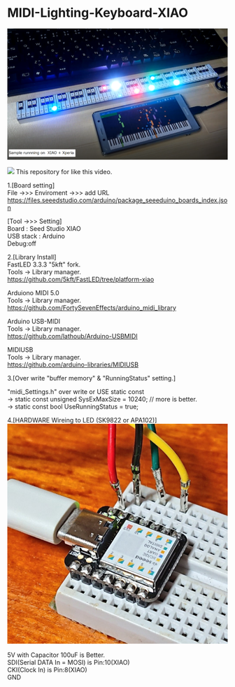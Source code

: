 # MIDI-Lighting-Keyboard-XIAO  
  
![Sample](https://github.com/Shootingmaker/MIDI-Lighting-Keyboard-XIAO/blob/master/Hardware/sample.png) 
  

[![](https://img.youtube.com/vi/Ko7Av_kq-fI/0.jpg)](https://www.youtube.com/watch?v=Ko7Av_kq-fI)
This repository for like this video.  
  
1.[Board setting]  
File ->>> Enviroment ->>> add URL  
https://files.seeedstudio.com/arduino/package_seeeduino_boards_index.json  
 
 [Tool ->>> Setting]   
Board : Seed Studio XIAO  
USB stack : Arduino  
Debug:off  
 
2.[Library Install]  
FastLED 3.3.3 "5kft" fork.  
Tools -> Library manager.  
https://github.com/5kft/FastLED/tree/platform-xiao  
 
Arduiono MIDI 5.0  
Tools -> Library manager.  
https://github.com/FortySevenEffects/arduino_midi_library  
 
Arduino USB-MIDI  
Tools -> Library manager.  
https://github.com/lathoub/Arduino-USBMIDI  
 
MIDIUSB  
Tools -> Library manager.  
https://github.com/arduino-libraries/MIDIUSB  
 
3.[Over write "buffer memory" & "RunningStatus" setting.]  
 
 "midi_Settings.h" over write or  USE static  const  
 -> static const unsigned SysExMaxSize = 10240;  // more is better.  
 -> static const bool UseRunningStatus = true;  
 
 
4.[HARDWARE Wireing to LED (SK9822 or APA102)]  
![pin](https://github.com/Shootingmaker/MIDI-Lighting-Keyboard-XIAO/blob/master/Hardware/xiao_BB_wirering.jpg)
  
 5V    with Capacitor 100uF is Better.  
 SDI(Serial DATA In = MOSI) is  Pin:10(XIAO)  
 CKI(Clock In)  is  Pin:8(XIAO)  
 GND   
